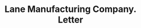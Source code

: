 ---
doi: 10.7916/D8SF47C0
date_other: '1894'
date_other_textual: '1894'
form: correspondence
genre:
- Letters (correspondence)
name:
- Lane Manufacturing Company
object_in_context_url: https://biggert.cul.columbia.edu/items/view/ave_biggert_01593
subject_hierarchical_geographic:
- Montpelier, Vermont, United States
subject_name:
- Lane Manufacturing Company
title: Lane Manufacturing Company. Letter
sort_title: Lane Manufacturing Company. Letter
call_number: ave_biggert_01593
coordinates:
- 44.25972222222222,-72.575
pid: ave_biggert_01593
identifiers: ave_biggert_01593
thumbnail: https://derivativo-1.library.columbia.edu/iiif/2/ldpd:343948/full/!256,256/0/native.jpg
permalink: /biggert/ave_biggert_01593/
layout: iiif-image-page
---